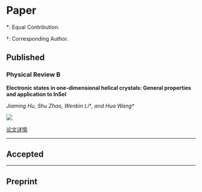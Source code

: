 # Paper

\*: Equal Contribution.

†: Corresponding Author.

## Published

### Physical Review B

**Electronic states in one-dimensional helical crystals: General properties and application to InSeI**

_Jiaming Hu, Shu Zhao, Wenbin Li†, and Hua Wang†_

<div><a href='https://doi.org/10.1103/PhysRevB.109.195160'><img src="https://img.shields.io/badge/Paper-Arxiv-brightgreen" /></a></div>

[论文详情](https://doi.org/10.1103/PhysRevB.109.195160)

---
## Accepted
---
## Preprint
